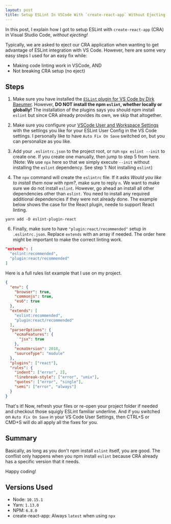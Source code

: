 ```yaml
---
layout: post
title: Setup ESLint In VSCode With `create-react-app` Without Ejecting
---
```


In this post, I explain how I got to setup ESLint with `create-react-app` (CRA) in Visual Studio Code, *without ejecting!* 

Typically, we are asked to eject our CRA application when wanting to get advantage of ESLint integration with VS Code. However, here are some very easy steps I used for an easy fix while:

- Making code linting work in VSCode, AND
- Not breaking CRA setup (no eject)

## Steps

1. Make sure you have installed the [`ESLint` plugin for VS Code by Dirk Baeumer](https://marketplace.visualstudio.com/items?itemName=dbaeumer.vscode-eslint). However, **DO NOT install the npm `eslint`, whether locally or globally!** The installation of the plugins says you should npm install `eslint` but since CRA already provides its own, we skip that altogether.

1. Make sure you configure your [VSCode User and Workspace Settings](https://code.visualstudio.com/docs/getstarted/settings) with the settings you like for your ESLint User Config in the VS Code settings. I personally like to have `Auto Fix On Save` switched on, but you can personalize as you like.

1. Add your `.eslintrc.json` to the project root, or run `npx eslint --init` to create one. If you create one manually, then jump to step 5 from here. (Note: We use `npx` here so that we simply execute `--init` without installing the `eslint` dependency. See step 1: Not installing `eslint`)

1. The `npx` command will create the `eslintrc` file. If it asks *Would you like to install them now with npm?*, make sure to reply `n`. We want to make sure we do not install `eslint`. However, go ahead an install all other dependencies other than `eslint`. You need to install any required additional dependencies if they were not already done. The example below shows the case for the React plugin, neede to support React linting.

```
yarn add -D eslint-plugin-react
```

6. Finally, make sure to have `"plugin:react/recommended"` setup in `.eslintrc.json`. Replace `extends` with an array if needed. The order here might be important to make the correct linting work.

```json
"extends": [
  "eslint:recommended",
  "plugin:react/recommended"
]
```

Here is a full rules list example that I use on my project.

```json
{
  "env": {
    "browser": true,
    "commonjs": true,
    "es6": true
  },
  "extends": [
    "eslint:recommended",
    "plugin:react/recommended"
  ],
  "parserOptions": {
    "ecmaFeatures": {
      "jsx": true
    },
    "ecmaVersion": 2018,
    "sourceType": "module"
  },
  "plugins": ["react"],
  "rules": {
    "indent": ["error", 2],
    "linebreak-style": ["error", "unix"],
    "quotes": ["error", "single"],
    "semi": ["error", "always"]
  }
}
```

That's it! Now, refresh your files or re-open your project folder if needed and checkout those squigly ESLint familiar underline. And if you switched on `Auto Fix On Save` in your VS Code  User Settings, then CTRL+S or CMD+S will do all apply all the fixes for you.

## Summary

Basically, as long as you don't npm install `eslint` itself, you are good. The conflist only happens when you npm install `eslint` because CRA already has a specific version that it needs.

Happy coding!

## Versions Used

- Node: `10.15.1`
- Yarn: `1.13.0`
- NPM: `6.8.0`
- create-react-app: Always `latest` when using `npx`
